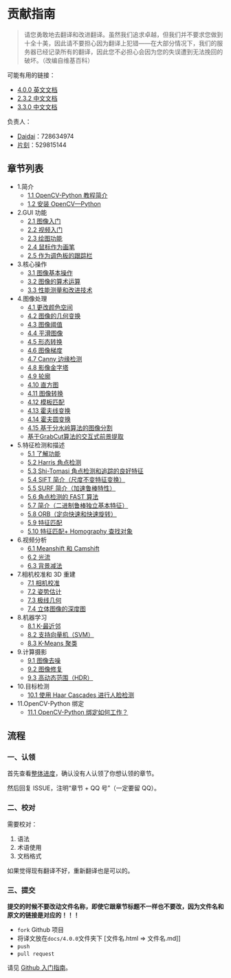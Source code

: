 # 贡献指南

> 请您勇敢地去翻译和改进翻译。虽然我们追求卓越，但我们并不要求您做到十全十美，因此请不要担心因为翻译上犯错——在大部分情况下，我们的服务器已经记录所有的翻译，因此您不必担心会因为您的失误遭到无法挽回的破坏。（改编自维基百科）

可能有用的链接：

+   [4.0.0 英文文档](https://docs.opencv.org/4.0.0/d9/df8/tutorial_root.html)
+   [2.3.2 中文文档](http://www.opencv.org.cn/opencvdoc/2.3.2/html/modules/refman.html)
+   [3.3.0 中文文档](https://www.w3cschool.cn/opencv/)

负责人：

+   [Daidai](https://github.com/daidai21)：728634974
+   [片刻](https://github.com/jiangzhonglian)：529815144

## 章节列表

+ 1.简介
	+ [1.1 OpenCV-Python 教程简介](https://docs.opencv.org/4.0.0/d0/de3/tutorial_py_intro.html)
	+ [1.2 安装 OpenCV—Python](https://docs.opencv.org/4.0.0/d2/de6/tutorial_py_setup_in_ubuntu.html)
+ 2.GUI 功能
	+ [2.1 图像入门](https://docs.opencv.org/4.0.0/dc/d2e/tutorial_py_image_display.html)
	+ [2.2 视频入门](https://docs.opencv.org/4.0.0/dd/d43/tutorial_py_video_display.html)
	+ [2.3 绘图功能](https://docs.opencv.org/4.0.0/dc/da5/tutorial_py_drawing_functions.html)
	+ [2.4 鼠标作为画笔](https://docs.opencv.org/4.0.0/db/d5b/tutorial_py_mouse_handling.html)
	+ [2.5 作为调色板的跟踪栏](https://docs.opencv.org/4.0.0/d9/dc8/tutorial_py_trackbar.html)
+ 3.核心操作
	+ [3.1 图像基本操作](https://docs.opencv.org/4.0.0/d3/df2/tutorial_py_basic_ops.html)
	+ [3.2 图像的算术运算](https://docs.opencv.org/4.0.0/d0/d86/tutorial_py_image_arithmetics.html)
	+ [3.3 性能测量和改进技术](https://docs.opencv.org/4.0.0/dc/d71/tutorial_py_optimization.html)
+ 4.图像处理
	+ [4.1 更改颜色空间](https://docs.opencv.org/4.0.0/df/d9d/tutorial_py_colorspaces.html)
	+ [4.2 图像的几何变换](https://docs.opencv.org/4.0.0/da/d6e/tutorial_py_geometric_transformations.html)
	+ [4.3 图像阈值](https://docs.opencv.org/4.0.0/d7/d4d/tutorial_py_thresholding.html)
	+ [4.4 平滑图像](https://docs.opencv.org/4.0.0/d4/d13/tutorial_py_filtering.html)
	+ [4.5 形态转换](https://docs.opencv.org/4.0.0/d9/d61/tutorial_py_morphological_ops.html)
	+ [4.6 图像梯度](https://docs.opencv.org/4.0.0/d5/d0f/tutorial_py_gradients.html)
	+ [4.7 Canny 边缘检测](https://docs.opencv.org/4.0.0/da/d22/tutorial_py_canny.html)
	+ [4.8 影像金字塔](https://docs.opencv.org/4.0.0/dc/dff/tutorial_py_pyramids.html)
	+ [4.9 轮廓](https://docs.opencv.org/4.0.0/d3/d05/tutorial_py_contours.html)
	+ [4.10 直方图](https://docs.opencv.org/4.0.0/de/db2/tutorial_py_histograms.html)
	+ [4.11 图像转换](https://docs.opencv.org/4.0.0/dd/dc4/tutorial_py_transforms.html)
	+ [4.12 模板匹配](https://docs.opencv.org/4.0.0/d4/dc6/tutorial_py_template_matching.html)
	+ [4.13 霍夫线变换](https://docs.opencv.org/4.0.0/d6/d10/tutorial_py_hough_line.html)
	+ [4.14 霍夫圆变换](https://docs.opencv.org/4.0.0/da/d53/tutorial_py_hough_circle.html)
	+ [4.15 基于分水岭算法的图像分割](https://docs.opencv.org/4.0.0/d3/db4/tutorial_py_watershed_segmentation.html)
	+ [基于GrabCut算法的交互式前景提取](https://docs.opencv.org/4.0.0/d8/d83/tutorial_py_grabcut.html)
+ 5.特征检测和描述
	+ [5.1 了解功能](https://docs.opencv.org/4.0.0/df/d54/tutorial_py_features_meaning.html)
	+ [5.2 Harris 角点检测](https://docs.opencv.org/4.0.0/dc/d0d/tutorial_py_features_harris.html)
	+ [5.3 Shi-Tomasi 角点检测和追踪的良好特征](https://docs.opencv.org/4.0.0/d4/d8c/tutorial_py_shi_tomasi.html)
	+ [5.4 SIFT 简介（尺度不变特征变换）](https://docs.opencv.org/4.0.0/da/df5/tutorial_py_sift_intro.html)
	+ [5.5 SURF 简介（加速鲁棒特性）](https://docs.opencv.org/4.0.0/df/dd2/tutorial_py_surf_intro.html)
	+ [5.6 角点检测的 FAST 算法](https://docs.opencv.org/4.0.0/df/d0c/tutorial_py_fast.html)
	+ [5.7 简介（二进制鲁棒独立基本特征）](https://docs.opencv.org/4.0.0/dc/d7d/tutorial_py_brief.html)
	+ [5.8 ORB（定向快速和快速旋转）](https://docs.opencv.org/4.0.0/d1/d89/tutorial_py_orb.html)
	+ [5.9 特征匹配](https://docs.opencv.org/4.0.0/dc/dc3/tutorial_py_matcher.html)
	+ [5.10 特征匹配+ Homography 查找对象](https://docs.opencv.org/4.0.0/d1/de0/tutorial_py_feature_homography.html)
+ 6.视频分析
	+ [6.1 Meanshift 和 Camshift](https://docs.opencv.org/4.0.0/db/df8/tutorial_py_meanshift.html)
	+ [6.2 光流](https://docs.opencv.org/4.0.0/d7/d8b/tutorial_py_lucas_kanade.html)
	+ [6.3 背景减法](https://docs.opencv.org/4.0.0/db/d5c/tutorial_py_bg_subtraction.html)
+ 7.相机校准和 3D 重建
	+ [7.1 相机校准](https://docs.opencv.org/4.0.0/dc/dbb/tutorial_py_calibration.html)
	+ [7.2 姿势估计](https://docs.opencv.org/4.0.0/d7/d53/tutorial_py_pose.html)
	+ [7.3 极线几何](https://docs.opencv.org/4.0.0/da/de9/tutorial_py_epipolar_geometry.html)
	+ [7.4 立体图像的深度图](https://docs.opencv.org/4.0.0/dd/d53/tutorial_py_depthmap.html)
+ 8.机器学习
	+ [8.1 K-最近邻](https://docs.opencv.org/4.0.0/d0/d72/tutorial_py_knn_index.html)
	+ [8.2 支持向量机（SVM）](https://docs.opencv.org/4.0.0/d3/d02/tutorial_py_svm_index.html)
	+ [8.3 K-Means 聚类](https://docs.opencv.org/4.0.0/d9/d70/tutorial_py_kmeans_index.html)
+ 9.计算摄影
	+ [9.1 图像去噪](https://docs.opencv.org/4.0.0/d5/d69/tutorial_py_non_local_means.html)
	+ [9.2 图像修复](https://docs.opencv.org/4.0.0/df/d3d/tutorial_py_inpainting.html)
	+ [9.3 高动态范围（HDR）](https://docs.opencv.org/4.0.0/d2/df0/tutorial_py_hdr.html)
+ 10.目标检测
	+ [10.1 使用 Haar Cascades 进行人脸检测](https://docs.opencv.org/4.0.0/d7/d8b/tutorial_py_face_detection.html)
+ 11.OpenCV-Python 绑定
	+ [11.1 OpenCV-Python 绑定如何工作？](https://docs.opencv.org/4.0.0/da/d49/tutorial_py_bindings_basics.html)

## 流程

### 一、认领

首先查看[整体进度](https://github.com/apachecn/opencv-doc-zh/issues/1)，确认没有人认领了你想认领的章节。
 
然后回复 ISSUE，注明“章节 + QQ 号”（一定要留 QQ）。

### 二、校对

需要校对：

1.  语法
2.  术语使用
3.  文档格式

如果觉得现有翻译不好，重新翻译也是可以的。

### 三、提交

**提交的时候不要改动文件名称，即使它跟章节标题不一样也不要改，因为文件名和原文的链接是对应的！！！**

+   `fork` Github 项目
+   将译文放在`docs/4.0.0`文件夹下 [文件名.html => 文件名.md]]
+   `push`
+   `pull request`

请见 [Github 入门指南](https://github.com/apachecn/kaggle/blob/master/docs/GitHub)。
